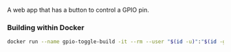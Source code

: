 A web app that has a button to control a GPIO pin.

### Building within Docker
```sh
docker run --name gpio-toggle-build -it --rm --user "$(id -u)":"$(id -g)" -v "$PWD":/src -w /src --dns=1.1.1.1 rust:slim-stretch cargo build --release
```
